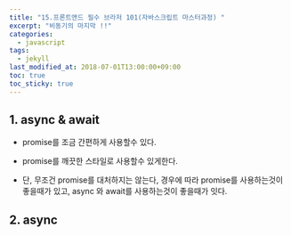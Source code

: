 ```yaml
---
title: "15.프론트앤드 필수 브라저 101(자바스크립트 마스터과정) "
excerpt: "비동기의 마지막 !!"
categories:
  - javascript
tags:
  - jekyll
last_modified_at: 2018-07-01T13:00:00+09:00
toc: true
toc_sticky: true
---
```


## 1. async & await

- promise를 조금 간편하게 사용할수 있다.

* promise를 깨끗한 스타일로 사용할수 있게한다.

- 단, 무조건 promise를 대처하지는 않는다, 경우에 따라 promise를 사용하는것이 좋을때가 있고, async 와 await를 사용하는것이 좋을때가 잇다.

## 2. async

